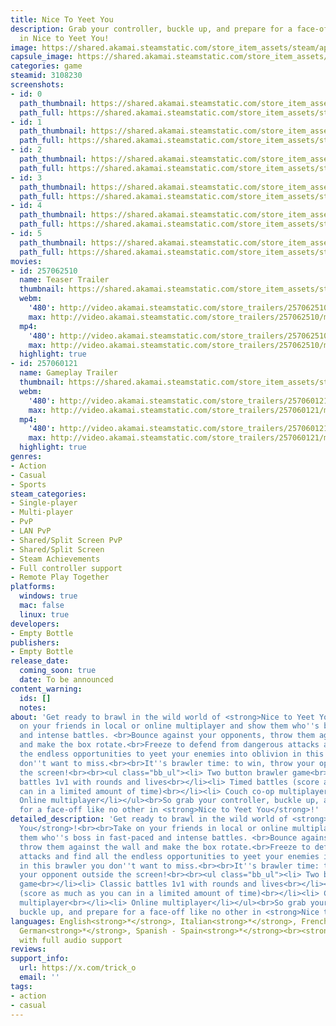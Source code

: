 ```yaml
---
title: Nice To Yeet You
description: Grab your controller, buckle up, and prepare for a face-off like no other
  in Nice to Yeet You!
image: https://shared.akamai.steamstatic.com/store_item_assets/steam/apps/3108230/header.jpg?t=1728311288
capsule_image: https://shared.akamai.steamstatic.com/store_item_assets/steam/apps/3108230/6909182a6699d0ce56f3d4f6ee1fa5f95ddf56b9/capsule_231x87.jpg?t=1728311288
categories: game
steamid: 3108230
screenshots:
- id: 0
  path_thumbnail: https://shared.akamai.steamstatic.com/store_item_assets/steam/apps/3108230/ss_87cc56ee1da35efc45dcbc5a7f1b53a9d3894cb2.600x338.jpg?t=1728311288
  path_full: https://shared.akamai.steamstatic.com/store_item_assets/steam/apps/3108230/ss_87cc56ee1da35efc45dcbc5a7f1b53a9d3894cb2.1920x1080.jpg?t=1728311288
- id: 1
  path_thumbnail: https://shared.akamai.steamstatic.com/store_item_assets/steam/apps/3108230/ss_e768425ffd4c22e64b47512e66ff96130460cbc2.600x338.jpg?t=1728311288
  path_full: https://shared.akamai.steamstatic.com/store_item_assets/steam/apps/3108230/ss_e768425ffd4c22e64b47512e66ff96130460cbc2.1920x1080.jpg?t=1728311288
- id: 2
  path_thumbnail: https://shared.akamai.steamstatic.com/store_item_assets/steam/apps/3108230/ss_aca6aa646f38b2954735dbd19fc5e34e30851258.600x338.jpg?t=1728311288
  path_full: https://shared.akamai.steamstatic.com/store_item_assets/steam/apps/3108230/ss_aca6aa646f38b2954735dbd19fc5e34e30851258.1920x1080.jpg?t=1728311288
- id: 3
  path_thumbnail: https://shared.akamai.steamstatic.com/store_item_assets/steam/apps/3108230/ss_29034412db09fc64dd6c8b3727fb79d82474a5c7.600x338.jpg?t=1728311288
  path_full: https://shared.akamai.steamstatic.com/store_item_assets/steam/apps/3108230/ss_29034412db09fc64dd6c8b3727fb79d82474a5c7.1920x1080.jpg?t=1728311288
- id: 4
  path_thumbnail: https://shared.akamai.steamstatic.com/store_item_assets/steam/apps/3108230/ss_0521988d900e39bc1d037847171e766e37b9b808.600x338.jpg?t=1728311288
  path_full: https://shared.akamai.steamstatic.com/store_item_assets/steam/apps/3108230/ss_0521988d900e39bc1d037847171e766e37b9b808.1920x1080.jpg?t=1728311288
- id: 5
  path_thumbnail: https://shared.akamai.steamstatic.com/store_item_assets/steam/apps/3108230/ss_66a33e788769f2808efc61678a0519b5002ad7a2.600x338.jpg?t=1728311288
  path_full: https://shared.akamai.steamstatic.com/store_item_assets/steam/apps/3108230/ss_66a33e788769f2808efc61678a0519b5002ad7a2.1920x1080.jpg?t=1728311288
movies:
- id: 257062510
  name: Teaser Trailer
  thumbnail: https://shared.akamai.steamstatic.com/store_item_assets/steam/apps/257062510/aca6aa646f38b2954735dbd19fc5e34e30851258/movie_600x337.jpg?t=1728311280
  webm:
    '480': http://video.akamai.steamstatic.com/store_trailers/257062510/movie480_vp9.webm?t=1728311280
    max: http://video.akamai.steamstatic.com/store_trailers/257062510/movie_max_vp9.webm?t=1728311280
  mp4:
    '480': http://video.akamai.steamstatic.com/store_trailers/257062510/movie480.mp4?t=1728311280
    max: http://video.akamai.steamstatic.com/store_trailers/257062510/movie_max.mp4?t=1728311280
  highlight: true
- id: 257060121
  name: Gameplay Trailer
  thumbnail: https://shared.akamai.steamstatic.com/store_item_assets/steam/apps/257060121/aca6aa646f38b2954735dbd19fc5e34e30851258/movie_600x337.jpg?t=1727817034
  webm:
    '480': http://video.akamai.steamstatic.com/store_trailers/257060121/movie480_vp9.webm?t=1727817034
    max: http://video.akamai.steamstatic.com/store_trailers/257060121/movie_max_vp9.webm?t=1727817034
  mp4:
    '480': http://video.akamai.steamstatic.com/store_trailers/257060121/movie480.mp4?t=1727817034
    max: http://video.akamai.steamstatic.com/store_trailers/257060121/movie_max.mp4?t=1727817034
  highlight: true
genres:
- Action
- Casual
- Sports
steam_categories:
- Single-player
- Multi-player
- PvP
- LAN PvP
- Shared/Split Screen PvP
- Shared/Split Screen
- Steam Achievements
- Full controller support
- Remote Play Together
platforms:
  windows: true
  mac: false
  linux: true
developers:
- Empty Bottle
publishers:
- Empty Bottle
release_date:
  coming_soon: true
  date: To be announced
content_warning:
  ids: []
  notes:
about: 'Get ready to brawl in the wild world of <strong>Nice to Yeet You</strong>!<br><br>Take
  on your friends in local or online multiplayer and show them who''s boss in fast-paced
  and intense battles. <br>Bounce against your opponents, throw them against the wall
  and make the box rotate.<br>Freeze to defend from dangerous attacks and find all
  the endless opportunities to yeet your enemies into oblivion in this brawler you
  don''t want to miss.<br><br>It''s brawler time: to win, throw your opponent outside
  the screen!<br><br><ul class="bb_ul"><li> Two button brawler game<br></li><li> Classic
  battles 1v1 with rounds and lives<br></li><li> Timed battles (score as much as you
  can in a limited amount of time)<br></li><li> Couch co-op multiplayer<br></li><li>
  Online multiplayer</li></ul><br>So grab your controller, buckle up, and prepare
  for a face-off like no other in <strong>Nice to Yeet You</strong>!'
detailed_description: 'Get ready to brawl in the wild world of <strong>Nice to Yeet
  You</strong>!<br><br>Take on your friends in local or online multiplayer and show
  them who''s boss in fast-paced and intense battles. <br>Bounce against your opponents,
  throw them against the wall and make the box rotate.<br>Freeze to defend from dangerous
  attacks and find all the endless opportunities to yeet your enemies into oblivion
  in this brawler you don''t want to miss.<br><br>It''s brawler time: to win, throw
  your opponent outside the screen!<br><br><ul class="bb_ul"><li> Two button brawler
  game<br></li><li> Classic battles 1v1 with rounds and lives<br></li><li> Timed battles
  (score as much as you can in a limited amount of time)<br></li><li> Couch co-op
  multiplayer<br></li><li> Online multiplayer</li></ul><br>So grab your controller,
  buckle up, and prepare for a face-off like no other in <strong>Nice to Yeet You</strong>!'
languages: English<strong>*</strong>, Italian<strong>*</strong>, French<strong>*</strong>,
  German<strong>*</strong>, Spanish - Spain<strong>*</strong><br><strong>*</strong>languages
  with full audio support
reviews:
support_info:
  url: https://x.com/trick_o
  email: ''
tags:
- action
- casual
---
```


